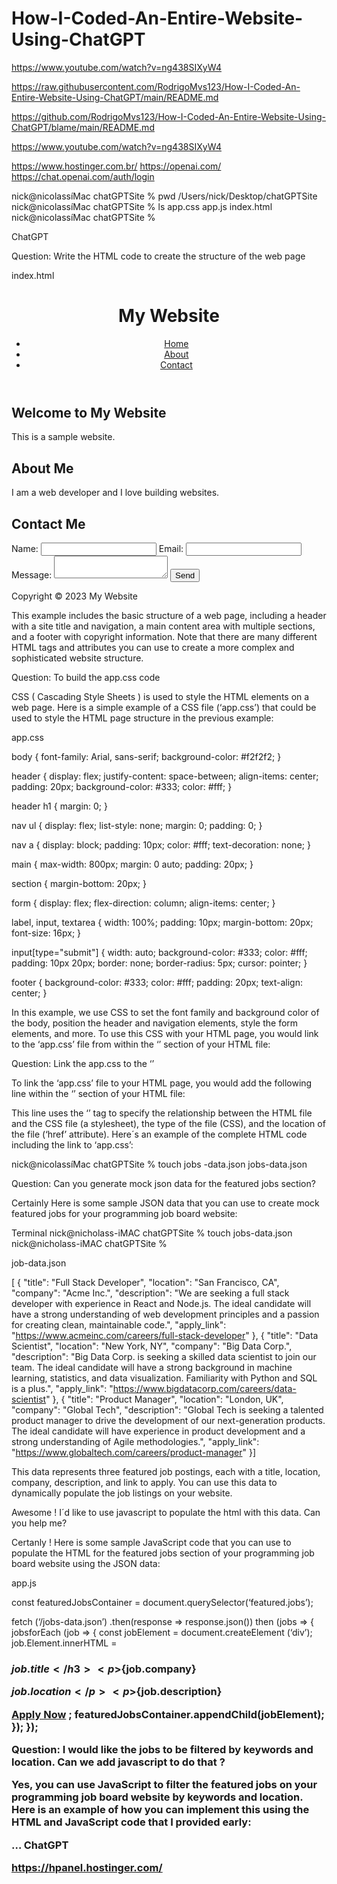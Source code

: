 # How-I-Coded-An-Entire-Website-Using-ChatGPT


https://www.youtube.com/watch?v=ng438SIXyW4

https://raw.githubusercontent.com/RodrigoMvs123/How-I-Coded-An-Entire-Website-Using-ChatGPT/main/README.md

https://github.com/RodrigoMvs123/How-I-Coded-An-Entire-Website-Using-ChatGPT/blame/main/README.md

https://www.youtube.com/watch?v=ng438SIXyW4

https://www.hostinger.com.br/
https://openai.com/
https://chat.openai.com/auth/login 

nick@nicolassíMac chatGPTSite % pwd
/Users/nick/Desktop/chatGPTSite 
nick@nicolassíMac chatGPTSite % ls
app.css    app.js   index.html
nick@nicolassíMac chatGPTSite % 

ChatGPT 

Question: Write the HTML code to create the structure of the web page 

index.html

<!DOCTYPE html>
<html>
<head>
  <title>My Website</title>
</head>
<body>
  <header>
    <h1>My Website</h1>
    <nav>
      <ul>
        <li><a href="#home">Home</a></li>
        <li><a href="#about">About</a></li>
        <li><a href="#contact">Contact</a></li>
      </ul>
    </nav>
  </header>
  <main>
    <section id="home">
      <h2>Welcome to My Website</h2>
      <p>This is a sample website.</p>
    </section>
    <section id="about">
      <h2>About Me</h2>
      <p>I am a web developer and I love building websites.</p>
    </section>
    <section id="contact">
      <h2>Contact Me</h2>
      <form>
        <label for="name">Name:</label>
        <input type="text" id="name" name="name">
        <label for="email">Email:</label>
        <input type="email" id="email" name="email">
        <label for="message">Message:</label>
        <textarea id="message" name="message"></textarea>
        <input type="submit" value="Send">
      </form>
    </section>
  </main>
  <footer>
    <p>Copyright &copy; 2023 My Website</p>
  </footer>
</body>
<script src=”app.js”></script>
</html>

This example includes the basic structure of a web page, including a header with a site title and navigation, a main content area with multiple sections, and a footer with copyright information. Note that there are many different HTML tags and attributes you can use to create a more complex and sophisticated website structure. 

Question: To build the app.css code

CSS ( Cascading Style Sheets ) is used to style the HTML elements on a web page. Here is a simple example of a CSS file (‘app.css’) that could be used to style the HTML page structure in the previous example:

app.css

body {
  font-family: Arial, sans-serif;
  background-color: #f2f2f2;
}

header {
  display: flex;
  justify-content: space-between;
  align-items: center;
  padding: 20px;
  background-color: #333;
  color: #fff;
}

header h1 {
  margin: 0;
}

nav ul {
  display: flex;
  list-style: none;
  margin: 0;
  padding: 0;
}

nav a {
  display: block;
  padding: 10px;
  color: #fff;
  text-decoration: none;
}

main {
  max-width: 800px;
  margin: 0 auto;
  padding: 20px;
}

section {
  margin-bottom: 20px;
}

form {
  display: flex;
  flex-direction: column;
  align-items: center;
}

label, input, textarea {
  width: 100%;
  padding: 10px;
  margin-bottom: 20px;
  font-size: 16px;
}

input[type="submit"] {
  width: auto;
  background-color: #333;
  color: #fff;
  padding: 10px 20px;
  border: none;
  border-radius: 5px;
  cursor: pointer;
}

footer {
  background-color: #333;
  color: #fff;
  padding: 20px;
  text-align: center;
}

In this example, we use CSS to set the font family and background color of the body, position the header and navigation elements, style the form elements, and more. To use this CSS with your HTML page, you would link to the ‘app.css’ file from within the ‘<head>’ section of your HTML file:

Question: Link the app.css to the ‘<head>’

To link the ‘app.css’ file to your HTML page, you would add the following line within the ‘<head>’ section of your HTML file:

<link rel="stylesheet" type="text/css" href="app.css">

This line uses the ‘<link>’ tag to specify the relationship between the HTML file and the CSS file (a stylesheet), the type of the file (CSS), and the location of the file (‘href’ attribute). 
Here´s an example of the complete HTML code including the link to ‘app.css’: 

<!DOCTYPE html>
<html>
<head> 
<title> My Website </title>
<link rel="stylesheet" type="text/css" href="app.css">
</haed>
<body>
      <! - - HTML content here - - >
</body>
</html>


nick@nicolassíMac chatGPTSite % touch jobs -data.json
jobs-data.json

Question: Can you generate mock json data for the featured jobs section?

Certainly Here is some sample JSON data that you can use to create mock featured jobs for your programming job board website: 

Terminal 
nick@nicholass-iMAC chatGPTSite % touch jobs-data.json
nick@nicholass-iMAC chatGPTSite %


job-data.json


[  {    "title": "Full Stack Developer",    "location": "San Francisco, CA",    "company": "Acme Inc.",    "description": "We are seeking a full stack developer with experience in React and Node.js. The ideal candidate will have a strong understanding of web development principles and a passion for creating clean, maintainable code.",    "apply_link": "https://www.acmeinc.com/careers/full-stack-developer"  },  {    "title": "Data Scientist",    "location": "New York, NY",    "company": "Big Data Corp.",    "description": "Big Data Corp. is seeking a skilled data scientist to join our team. The ideal candidate will have a strong background in machine learning, statistics, and data visualization. Familiarity with Python and SQL is a plus.",    "apply_link": "https://www.bigdatacorp.com/careers/data-scientist"  },  {    "title": "Product Manager",    "location": "London, UK",    "company": "Global Tech",    "description": "Global Tech is seeking a talented product manager to drive the development of our next-generation products. The ideal candidate will have experience in product development and a strong understanding of Agile methodologies.",    "apply_link": "https://www.globaltech.com/careers/product-manager"  }]

This data represents three featured job postings, each with a title, location, company, description, and link to apply. You can use this data to dynamically populate the job listings on your website.

Awesome ! I´d like to use javascript to populate the html with this data. Can you help me?

Certanly ! Here is some sample JavaScript code that you can use to populate the HTML for the featured jobs section of your programming job board website using the JSON data:

app.js

const featuredJobsContainer = document.querySelector(‘featured.jobs’); 

fetch (‘/jobs-data.json’)
   .then(response => response.json())
    then (jobs => {
      jobsforEach (job => {
      const jobElement = document.createElement (‘div’);
       job.Element.innerHTML = 
         <h3>${job.title}</h3>
         <p>${job.company}</p>
         <p>${job.location}</p>
         <p>${job.description}</p>
         <a href= “${job.apply_url}”>Apply Now</a>
         ;
         featuredJobsContainer.appendChild(jobElement);
          });
});

Question: I would like the jobs to be filtered by keywords and location. Can we add javascript to do that ?

Yes, you can use JavaScript to filter the featured jobs on your programming job board website by keywords and location.
Here is an example of how you can implement this using the HTML and JavaScript code that I provided early:

… ChatGPT 

https://hpanel.hostinger.com/








